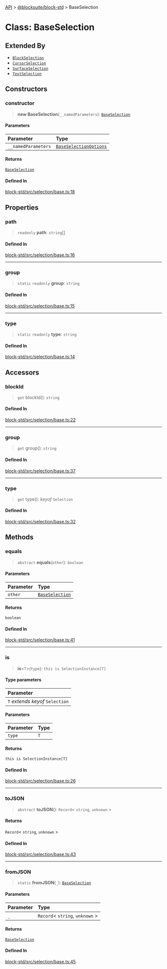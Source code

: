 [API](../../../index.md) > [@blocksuite/block-std](../index.md) > BaseSelection

# Class: BaseSelection

## Extended By

- [`BlockSelection`](class.BlockSelection.md)
- [`CursorSelection`](class.CursorSelection.md)
- [`SurfaceSelection`](class.SurfaceSelection.md)
- [`TextSelection`](class.TextSelection.md)

## Constructors

### constructor

> **new BaseSelection**(`__namedParameters`): [`BaseSelection`](class.BaseSelection.md)

#### Parameters

| Parameter | Type |
| :------ | :------ |
| `__namedParameters` | [`BaseSelectionOptions`](../type-aliases/type-alias.BaseSelectionOptions.md) |

#### Returns

[`BaseSelection`](class.BaseSelection.md)

#### Defined In

[block-std/src/selection/base.ts:18](https://github.com/Saul-Mirone/blocksuite/blob/f2324b82e/packages/block-std/src/selection/base.ts#L18)

## Properties

### path

> `readonly` **path**: `string`[]

#### Defined In

[block-std/src/selection/base.ts:16](https://github.com/Saul-Mirone/blocksuite/blob/f2324b82e/packages/block-std/src/selection/base.ts#L16)

***

### group

> `static` `readonly` **group**: `string`

#### Defined In

[block-std/src/selection/base.ts:15](https://github.com/Saul-Mirone/blocksuite/blob/f2324b82e/packages/block-std/src/selection/base.ts#L15)

***

### type

> `static` `readonly` **type**: `string`

#### Defined In

[block-std/src/selection/base.ts:14](https://github.com/Saul-Mirone/blocksuite/blob/f2324b82e/packages/block-std/src/selection/base.ts#L14)

## Accessors

### blockId

> `get` blockId(): `string`

#### Defined In

[block-std/src/selection/base.ts:22](https://github.com/Saul-Mirone/blocksuite/blob/f2324b82e/packages/block-std/src/selection/base.ts#L22)

***

### group

> `get` group(): `string`

#### Defined In

[block-std/src/selection/base.ts:37](https://github.com/Saul-Mirone/blocksuite/blob/f2324b82e/packages/block-std/src/selection/base.ts#L37)

***

### type

> `get` type(): *keyof* `Selection`

#### Defined In

[block-std/src/selection/base.ts:32](https://github.com/Saul-Mirone/blocksuite/blob/f2324b82e/packages/block-std/src/selection/base.ts#L32)

## Methods

### equals

> `abstract` **equals**(`other`): `boolean`

#### Parameters

| Parameter | Type |
| :------ | :------ |
| `other` | [`BaseSelection`](class.BaseSelection.md) |

#### Returns

`boolean`

#### Defined In

[block-std/src/selection/base.ts:41](https://github.com/Saul-Mirone/blocksuite/blob/f2324b82e/packages/block-std/src/selection/base.ts#L41)

***

### is

> **is**<`T`>(`type`): `this is SelectionInstance[T]`

#### Type parameters

| Parameter |
| :------ |
| `T` *extends* *keyof* `Selection` |

#### Parameters

| Parameter | Type |
| :------ | :------ |
| `type` | `T` |

#### Returns

`this is SelectionInstance[T]`

#### Defined In

[block-std/src/selection/base.ts:26](https://github.com/Saul-Mirone/blocksuite/blob/f2324b82e/packages/block-std/src/selection/base.ts#L26)

***

### toJSON

> `abstract` **toJSON**(): `Record`\< `string`, `unknown` \>

#### Returns

`Record`\< `string`, `unknown` \>

#### Defined In

[block-std/src/selection/base.ts:43](https://github.com/Saul-Mirone/blocksuite/blob/f2324b82e/packages/block-std/src/selection/base.ts#L43)

***

### fromJSON

> `static` **fromJSON**(`_`): [`BaseSelection`](class.BaseSelection.md)

#### Parameters

| Parameter | Type |
| :------ | :------ |
| `_` | `Record`\< `string`, `unknown` \> |

#### Returns

[`BaseSelection`](class.BaseSelection.md)

#### Defined In

[block-std/src/selection/base.ts:45](https://github.com/Saul-Mirone/blocksuite/blob/f2324b82e/packages/block-std/src/selection/base.ts#L45)
